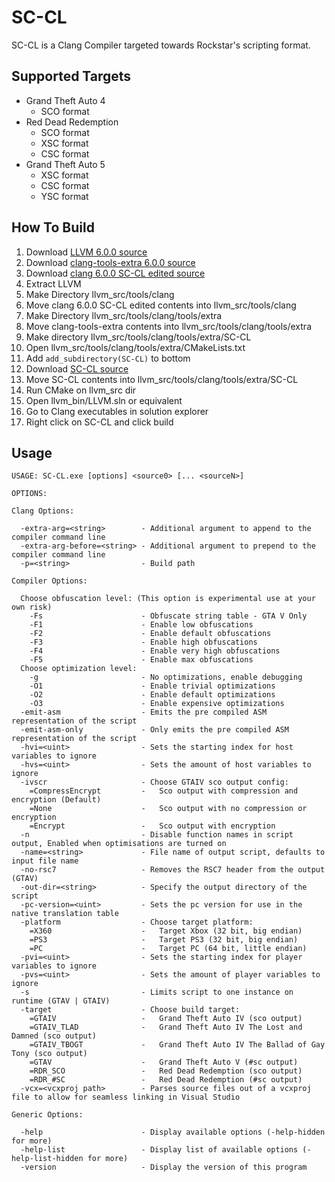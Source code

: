 # SC-CL
SC-CL is a Clang Compiler targeted towards Rockstar's scripting format.

Supported Targets
---------------------------------
* Grand Theft Auto 4
    * SCO format
* Red Dead Redemption
    * SCO format
    * XSC format
    * CSC format
* Grand Theft Auto 5
    * XSC format
    * CSC format
    * YSC format

How To Build
---------------------------------
1. Download [LLVM 6.0.0 source](http://releases.llvm.org/download.html#6.0.0)
2. Download [clang-tools-extra 6.0.0 source](http://releases.llvm.org/download.html#6.0.0)
3. Download [clang 6.0.0 SC-CL edited source](https://bitbucket.org/scclteam/clang-6.0.0-sc-cl-edited/downloads/)
4. Extract LLVM
5. Make Directory llvm_src/tools/clang
6. Move clang 6.0.0 SC-CL edited contents into llvm_src/tools/clang
7. Make Directory llvm_src/tools/clang/tools/extra
8. Move clang-tools-extra contents into llvm_src/tools/clang/tools/extra
9. Make directory llvm_src/tools/clang/tools/extra/SC-CL
10. Open llvm_src/tools/clang/tools/extra/CMakeLists.txt
11. Add ```add_subdirectory(SC-CL)``` to bottom
12. Download [SC-CL source](https://bitbucket.org/scclteam/sc-cl/downloads/)
13. Move SC-CL contents into llvm_src/tools/clang/tools/extra/SC-CL
14. Run CMake on llvm_src dir
15. Open llvm_bin/LLVM.sln or equivalent
16. Go to Clang executables in solution explorer
17. Right click on SC-CL and click build
  
Usage
---------------------------------

```console
USAGE: SC-CL.exe [options] <source0> [... <sourceN>]

OPTIONS:

Clang Options:

  -extra-arg=<string>        - Additional argument to append to the compiler command line
  -extra-arg-before=<string> - Additional argument to prepend to the compiler command line
  -p=<string>                - Build path

Compiler Options:

  Choose obfuscation level: (This option is experimental use at your own risk)
    -Fs                      - Obfuscate string table - GTA V Only
    -F1                      - Enable low obfuscations
    -F2                      - Enable default obfuscations
    -F3                      - Enable high obfuscations
    -F4                      - Enable very high obfuscations
    -F5                      - Enable max obfuscations
  Choose optimization level:
    -g                       - No optimizations, enable debugging
    -O1                      - Enable trivial optimizations
    -O2                      - Enable default optimizations
    -O3                      - Enable expensive optimizations
  -emit-asm                  - Emits the pre compiled ASM representation of the script
  -emit-asm-only             - Only emits the pre compiled ASM representation of the script
  -hvi=<uint>                - Sets the starting index for host variables to ignore
  -hvs=<uint>                - Sets the amount of host variables to ignore
  -ivscr                     - Choose GTAIV sco output config:
    =CompressEncrypt         -   Sco output with compression and encryption (Default)
    =None                    -   Sco output with no compression or encryption
    =Encrypt                 -   Sco output with encryption
  -n                         - Disable function names in script output, Enabled when optimisations are turned on
  -name=<string>             - File name of output script, defaults to input file name
  -no-rsc7                   - Removes the RSC7 header from the output (GTAV)
  -out-dir=<string>          - Specify the output directory of the script
  -pc-version=<uint>         - Sets the pc version for use in the native translation table
  -platform                  - Choose target platform:
    =X360                    -   Target Xbox (32 bit, big endian)
    =PS3                     -   Target PS3 (32 bit, big endian)
    =PC                      -   Target PC (64 bit, little endian)
  -pvi=<uint>                - Sets the starting index for player variables to ignore
  -pvs=<uint>                - Sets the amount of player variables to ignore
  -s                         - Limits script to one instance on runtime (GTAV | GTAIV)
  -target                    - Choose build target:
    =GTAIV                   -   Grand Theft Auto IV (sco output)
    =GTAIV_TLAD              -   Grand Theft Auto IV The Lost and Damned (sco output)
    =GTAIV_TBOGT             -   Grand Theft Auto IV The Ballad of Gay Tony (sco output)
    =GTAV                    -   Grand Theft Auto V (#sc output)
    =RDR_SCO                 -   Red Dead Redemption (sco output)
    =RDR_#SC                 -   Red Dead Redemption (#sc output)
  -vcx=<vcxproj path>        - Parses source files out of a vcxproj file to allow for seamless linking in Visual Studio

Generic Options:

  -help                      - Display available options (-help-hidden for more)
  -help-list                 - Display list of available options (-help-list-hidden for more)
  -version                   - Display the version of this program
```
